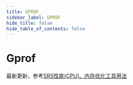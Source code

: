 ```yaml
---
title: GPROF
sidebar_label: GPROF
hide_title: false
hide_table_of_contents: false
---
```


# Gprof

最新更新，参考[SRS性能(CPU)、内存优化工具用法](https://www.jianshu.com/p/6d4a89359352)